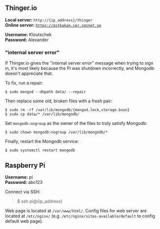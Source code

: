## Thinger.io

**Local server:** `http://{ip_address}/thinger`  
**Online server:** [`https://ostkakan.cer.sgsnet.se`](https://ostkakan.cer.sgsnet.se) 

**Username:** Kloutschek  
**Password:** Alexander  

### "internal server error"

If Thinger.io gives the "internal server error" message when trying to sign in, it's most likely because the Pi was shutdown incorrectly, and Mongodb doesn't appreciate that.

To fix, run a repair:
```
$ sudo mongod --dbpath data/ --repair
```

Then replace some old, broken files with a fresh pair:
```
$ sudo rm -rf /var/lib/mongodb/{mongod.lock,storage.bson}  
$ sudo cp data/* /var/lib/mongodb/
```

Set `mongodb:nogroup` as the owner of the files to truly satisfy Mongodb:
```
$ sudo chown mongodb:nogroup /var/lib/mongodb/*
```

Finally, restart the Mongodb service:
```
$ sudo systemctl restart mongodb
```

## Raspberry Pi

**Username:** pi  
**Password:** abc123  

Connect via SSH:
> $ ssh pi@{ip_address}

Web page is located at `/var/www/html/`. Config files for web server are located at `/etc/nginx/` (e.g. `/etc/nginx/sites-available/default` to config default web page). 
